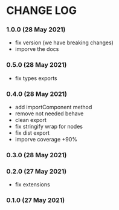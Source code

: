# CHANGE LOG

### 1.0.0 (28 May 2021)

- fix version (we have breaking changes)
- imporve the docs

### 0.5.0 (28 May 2021)

- fix types exports

### 0.4.0 (28 May 2021)

- add importComponent method
- remove not needed behave
- clean export
- fix stringify wrap for nodes
- fix dist export
- imporve coverage +90%

### 0.3.0 (28 May 2021)

### 0.2.0 (27 May 2021)

- fix extensions

### 0.1.0 (27 May 2021)
